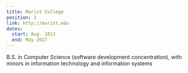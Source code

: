 ```yaml
---
title: Marist College
position: 1
link: http://marist.edu
dates:
  start: Aug. 2013
  end: May 2017
---
```


B.S. in Computer Science (software development concentration), with minors in information technology and information systems
